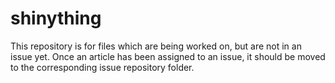 shinything
==========

This repository is for files which are being worked on, but are not in an 
issue yet.  Once an article has been assigned to an issue, it should be 
moved to the corresponding issue repository folder.
